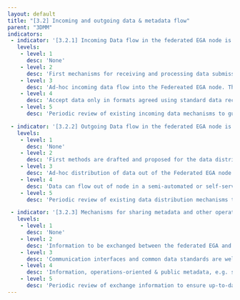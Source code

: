 ```yaml
---
layout: default
title: "[3.2] Incoming and outgoing data & metadata flow"
parent: "3DMM"
indicators:
 - indicator: '[3.2.1] Incoming Data flow in the federated EGA node is established'
   levels:
    - level: 1
      desc: 'None'
    - level: 2
      desc: 'First mechanisms for receiving and processing data submissions are designed.'
    - level: 3  
      desc: 'Ad-hoc incoming data flow into the Federeated EGA node. This is a largely unautomated process.'
    - level: 4
      desc: 'Accept data only in formats agreed using standard data reception services in a more automated manner. Accepted formats follow the general agreement reached at the Federated EGA ecosystem.'
    - level: 5
      desc: 'Periodic review of existing incoming data mechanisms to guarantee up-to-date implementations and the opportunity to incorporate newly accepted data-types and developed data transfer protocols for accepted data-types.'

 - indicator: '[3.2.2] Outgoing Data flow in the federated EGA node is established'
   levels:
    - level: 1
      desc: 'None'
    - level: 2
      desc: 'First methods are drafted and proposed for the data distribution out of the Federated EGA node.'
    - level: 3  
      desc: 'Ad-hoc distribution of data out of the Federated EGA node to approved users using labour intensive protocols e.g., staging and distribution via Globus.'
    - level: 4
      desc: 'Data can flow out of node in a semi-automated or self-service way for approved users using secure protocols, e.g. encrypted data, secure transfer protocol. Majority of data distribution scenarios agreed by the Federated EGA ecosystem are supported by the node'
    - level: 5
      desc: 'Periodic review of existing data distribution mechanisms to guarantee up-to-date implementations and the opportunity to incorporate newly accepted data-types, developed data transfer protocols as well as to scale-up the service to cope with increasing use, including the use of standards for partial data retrieval, e.g. htsget for sequencing/variant data.'

 - indicator: '[3.2.3] Mechanisms for sharing metadata and other operations-oriented information are established between the federated EGA node and Central EGA'
   levels:
    - level: 1
      desc: 'None'
    - level: 2
      desc: 'Information to be exchanged between the federated EGA and Central EGA is drafted.'
    - level: 3  
      desc: 'Communication interfaces and common data standards are well defined. Information, operations-oriented & public metadata, e.g. study metadata, accessions, can be exchanged between the federated EGA node and Central EGA in a manual way.'
    - level: 4
      desc: 'Information, operations-oriented & public metadata, e.g. study metadata, accessions, is exchanged between the federated EGA node and Central EGA in an automated or scheduled way.'
    - level: 5
      desc: 'Periodic review of exchange information to ensure up-to-date implementations as well as to facilitate the adoption of new standards and newly developed technologies. This periodic review can facilitate the redefinition of exchanged information.'
---
```

